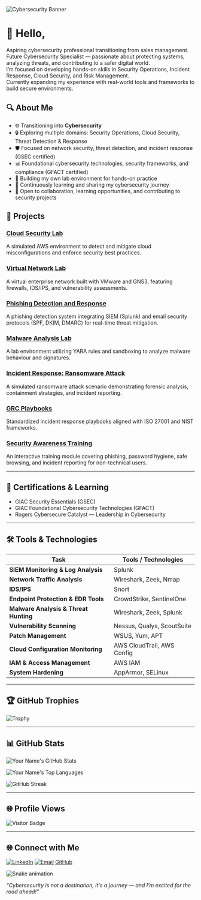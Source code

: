 ![Cybersecurity Banner](https://github.com/your-username/your-repository-name/blob/main/path/to/your-image.png)

# 👋 Hello,

Aspiring cybersecurity professional transitioning from sales management.  
Future Cybersecurity Specialist — passionate about protecting systems, analyzing threats, and contributing to a safer digital world.  
I’m focused on developing hands-on skills in Security Operations, Incident Response, Cloud Security, and Risk Management.  
Currently expanding my experience with real-world tools and frameworks to build secure environments.

## 🔍 About Me

- 🌐 Transitioning into **Cybersecurity**
- 🔒 Exploring multiple domains: Security Operations, Cloud Security, Threat Detection & Response
- 🛡️ Focused on network security, threat detection, and incident response (GSEC certified)
- 📊 Foundational cybersecurity technologies, security frameworks, and compliance (GFACT certified)
- 🚀 Building my own lab environment for hands-on practice
- 🌱 Continuously learning and sharing my cybersecurity journey
- 🌟 Open to collaboration, learning opportunities, and contributing to security projects

## 🧬 Projects

### [Cloud Security Lab](https://github.com/your-username/cloud-security-lab)
A simulated AWS environment to detect and mitigate cloud misconfigurations and enforce security best practices.

### [Virtual Network Lab](https://github.com/your-username/virtual-network-lab)
A virtual enterprise network built with VMware and GNS3, featuring firewalls, IDS/IPS, and vulnerability assessments.

### [Phishing Detection and Response](https://github.com/your-username/phishing-detection-response)
A phishing detection system integrating SIEM (Splunk) and email security protocols (SPF, DKIM, DMARC) for real-time threat mitigation.

### [Malware Analysis Lab](https://github.com/your-username/malware-analysis-lab)
A lab environment utilizing YARA rules and sandboxing to analyze malware behaviour and signatures.

### [Incident Response: Ransomware Attack](https://github.com/your-username/incident-response-ransomware)
A simulated ransomware attack scenario demonstrating forensic analysis, containment strategies, and incident reporting.

### [GRC Playbooks](https://github.com/your-username/grc-playbooks)
Standardized incident response playbooks aligned with ISO 27001 and NIST frameworks.

### [Security Awareness Training](https://github.com/your-username/security-awareness-training)
An interactive training module covering phishing, password hygiene, safe browsing, and incident reporting for non-technical users.

---

## 🏅 Certifications & Learning

- GIAC Security Essentials (GSEC) 
- GIAC Foundational Cybersecurity Technologies (GFACT) 
- Rogers Cybersecure Catalyst — Leadership in Cybersecurity 

---

## 🛠️ Tools & Technologies

| Task | Tools / Technologies |
|---------------------------------------|-----------------------------------------------|
| **SIEM Monitoring & Log Analysis** | Splunk |
| **Network Traffic Analysis** | Wireshark, Zeek, Nmap |
| **IDS/IPS** | Snort |
| **Endpoint Protection & EDR Tools** | CrowdStrike, SentinelOne |
| **Malware Analysis & Threat Hunting** | Wireshark, Zeek, Splunk |
| **Vulnerability Scanning** | Nessus, Qualys, ScoutSuite |
| **Patch Management** | WSUS, Yum, APT |
| **Cloud Configuration Monitoring** | AWS CloudTrail, AWS Config |
| **IAM & Access Management** | AWS IAM |
| **System Hardening** | AppArmor, SELinux |

---

## 🏆 GitHub Trophies

![Trophy](https://github-profile-trophy.vercel.app/?username=your-github-username&theme=tokyonight&no-frame=true&no-bg=true&margin-w=4)

---

## 📊 GitHub Stats

![Your Name's GitHub Stats](https://github-readme-stats.vercel.app/api?username=your-github-username&show_icons=true&theme=tokyonight&hide_border=true)

![Your Name's Top Languages](https://github-readme-stats.vercel.app/api/top-langs/?username=your-github-username&layout=compact&theme=tokyonight&hide_border=true)

![GitHub Streak](https://streak-stats.demolab.com?user=your-github-username&theme=tokyonight&hide_border=true)

---

## 🌐 Profile Views

![Visitor Badge](https://visitor-badge.laobi.icu/badge?page_id=your-github-username.your-github-username)

---

## 🌐 Connect with Me

[![LinkedIn](https://img.shields.io/badge/LinkedIn-blue?style=for-the-badge&logo=linkedin)](https://www.linkedin.com/in/your-linkedin/)
[![Email](https://img.shields.io/badge/Email-D14836?style=for-the-badge&logo=gmail&logoColor=white)](mailto:your.email@example.com)
[GitHub](https://github.com/your-username)

![Snake animation](https://github.com/your-github-username/your-github-username/blob/output/github-contribution-grid-snake.svg)

*“Cybersecurity is not a destination, it's a journey — and I’m excited for the road ahead!”*
